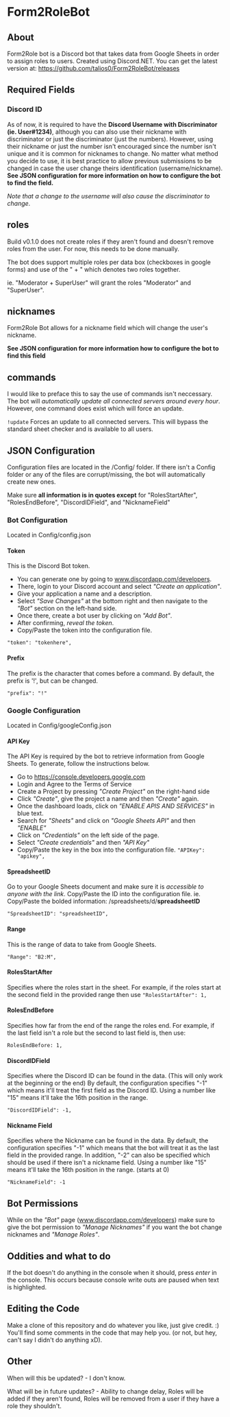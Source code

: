 # Form2RoleBot

## About
Form2Role bot is a Discord bot that takes data from Google Sheets in order to assign roles to users. Created using Discord.NET. You can get the latest version at: https://github.com/talios0/Form2RoleBot/releases

## Required Fields

### Discord ID
As of now, it is required to have the **Discord Username with Discriminator (ie. User#1234)**, although you can also use their nickname with discriminator or just the discriminator (just the numbers). However, using their nickname or just the number isn't encouraged since the number isn't unique and it is common for nicknames to change. No matter what method you decide to use, it is best practice to allow previous submissions to be changed in case the user change theirs identification (username/nickname). 
**See JSON configuration for more information on how to configure the bot to find the field.**

*Note that a change to the username will also cause the discriminator to change*.

## roles
Build v0.1.0 does not create roles if they aren't found and doesn't remove roles from the user. For now, this needs to be done manually. 

The bot does support multiple roles per data box (checkboxes in google forms) and use of the " + " which denotes two roles together.

ie. "Moderator + SuperUser" will grant the roles "Moderator" and "SuperUser".

## nicknames
Form2Role Bot allows for a nickname field which will change the user's nickname. 

**See JSON configuration for more information how to configure the bot to find this field**

## commands
I would like to preface this to say the use of commands isn't neccessary. The bot will *automatically update all connected servers around every hour*. However, one command does exist which will force an update.

`!update`
Forces an update to all connected servers. This will bypass the standard sheet checker and is available to all users.

## JSON Configuration
Configuration files are located in the /Config/ folder. If there isn't a Config folder or any of the files are corrupt/missing, the bot will automatically create new ones.

Make sure **all information is in quotes except** for "RolesStartAfter", "RolesEndBefore", "DiscordIDField", and "NicknameField"

### Bot Configuration
Located in Config/config.json

#### Token
This is the Discord Bot token. 
- You can generate one by going to www.discordapp.com/developers.
- There, login to your Discord account and select *"Create an application"*.
- Give your application a name and a description. 
- Select *"Save Changes"* at the bottom right and then navigate to the *"Bot"* section on the left-hand side. 
- Once there, create a bot user by clicking on *"Add Bot"*. 
- After confirming, *reveal the token*. 
- Copy/Paste the token into the configuration file.

`"token": "tokenhere",`


#### Prefix
The prefix is the character that comes before a command. By default, the prefix is '!', but can be changed.

`"prefix": "!"`

### Google Configuration
Located in Config/googleConfig.json

#### API Key
The API Key is required by the bot to retrieve information from Google Sheets. To generate, follow the instructions below.
- Go to https://console.developers.google.com 
- Login and Agree to the Terms of Service
- Create a Project by pressing *"Create Project"* on the right-hand side
- Click *"Create"*, give the project a name and then *"Create"* again.
- Once the dashboard loads, click on *"ENABLE APIS AND SERVICES"* in blue text.
- Search for *"Sheets"* and click on *"Google Sheets API"* and then *"ENABLE"*
- Click on *"Credentials"* on the left side of the page.
- Select *"Create credentials"* and then *"API Key"*
- Copy/Paste the key in the box into the configuration file.
`"APIKey": "apikey",`

#### SpreadsheetID
Go to your Google Sheets document and make sure it is *accessible to anyone with the link*. Copy/Paste the ID into the configuration file. ie. Copy/Paste the bolded information: /spreadsheets/d/**spreadsheetID**

`"SpreadsheetID": "spreadsheetID",`

#### Range
This is the range of data to take from Google Sheets.

`"Range": "B2:M",`

#### RolesStartAfter
Specifies where the roles start in the sheet. For example, if the roles start at the second field in the provided range then use 
`"RolesStartAfter": 1,`

#### RolesEndBefore
Specifies how far from the end of the range the roles end. For example, if the last field isn't a role but the second to last field is, then use:

`RolesEndBefore: 1,`

#### DiscordIDField
Specifies where the Discord ID can be found in the data. (This will only work at the beginning or the end) By default, the configuration specifies "-1" which means it'll treat the first field as the Discord ID. Using a number like "15" means it'll take the 16th position in the range.

`"DiscordIDField": -1,`

#### Nickname Field
Specifies where the Nickname can be found in the data. By default, the configuration specifies "-1" which means that the bot will treat it as the last field in the provided range. In addition, "-2" can also be specified which should be used if there isn't a nickname field. Using a number like "15" means it'll take the 16th position in the range. (starts at 0)

`"NicknameField": -1`

## Bot Permissions
While on the *"Bot"* page (www.discordapp.com/developers) make sure to give the bot permission to *"Manage Nicknames"* if you want the bot change nicknames and *"Manage Roles"*.

## Oddities and what to do
If the bot doesn't do anything in the console when it should, press *enter* in the console.
This occurs because console write outs are paused when text is highlighted.

## Editing the Code
Make a clone of this repository and do whatever you like, just give credit. :)
You'll find some comments in the code that may help you. (or not, but hey, can't say I didn't do anything xD).

## Other
When will this be updated? - I don't know.

What will be in future updates? - Ability to change delay, Roles will be added if they aren't found, Roles will be removed from a user if they have a role they shouldn't.
